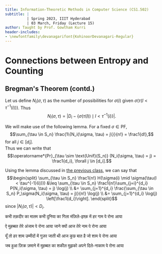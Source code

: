 ```yaml
---
title: Information-Theoretic Methods in Computer Science (CS1.502)
subtitle: |
          | Spring 2023, IIIT Hyderabad
          | 03 March, Friday (Lecture 15)
author: Taught by Prof. Gowtham Kurri
header-includes:
- \newfontfamily\devanagarifont{KohinoorDevanagari-Regular}
---
```


# Connections between Entropy and Counting
## Bregman's Theorem (contd.)
Let us define $N_i(\sigma, \tau)$ as the number of possibilities for $\sigma(i)$ given $\sigma(\tau(l < \tau^{-1}(i)))$. Thus
$$N_i(\sigma, \tau) = |D_i - \{\sigma(\tau(l)) \mid l < \tau^{-1}(i)\}|.$$

We will make use of the following lemma. For a fixed $\sigma \in \text{PF}$,
$$\sum_{\tau \in S_n} \frac{1\{N_i(\sigma, \tau) = j\}}{n!} = \frac1{d!},$$
for all $j \in [d_i]$.  
Thus we can write that
$$\operatorname*{Pr}_{\tau \sim \text{Unif}(S_n)} (N_i(\sigma, \tau) = j) = \frac1{d_i}, \forall j \in [d_i].$$

Using the lemma discussed in [the previous class](../Wk8/24Feb.md), we can say that
$$\begin{split}
\sum_{\tau \in S_n} \frac1{n!} H(\sigma(i) \mid \sigma(\tau(l < \tau^{-1}(i)))) &\leq \sum_{\tau \in S_n} \frac1{n!}\sum_{j=i}^{d_i} P(N_i(\sigma, \tau) = j) \log(j) \\
&= \sum_{j=1}^{d_i} \frac{\sum_{\tau \in S_n} P_\sigma(N_i(\sigma, \tau) = j)}{n!} \log(j) \\
&= \sum_{j=1}^{d_i} \log(j) \left[\frac1{d_i}\right].
\end{split}$$
since $|N_i(\sigma, \tau)| < D_i$.


कभी तक़दीर का मातम
कभी दुनिया का गिला
मंज़िले-इश्क़ में हर गाम पे
रोना आया

ऐ मुहब्बत तेरे अंजाम पे
रोना आया
जाने क्यों आज तेरे नाम पे
रोना आया

यूँ तो हर शाम
उम्मीदों में गुज़र जाती थी
आज कुछ बात है जो शाम पे
रोना आया

जब हुआ ज़िक्र ज़माने में
मुहब्बत का शकील
मुझको अपने दिले-नाकाम पे
रोना आया